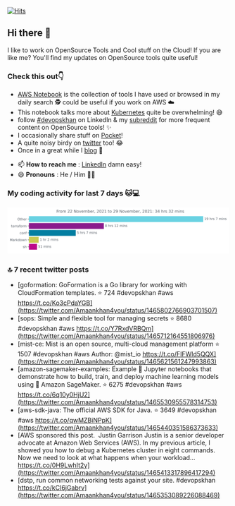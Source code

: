 [![Hits](https://hits.seeyoufarm.com/api/count/incr/badge.svg?url=https%3A%2F%2Fgithub.com%2Fakhan4u%2Fhit-counter&count_bg=%2379C83D&title_bg=%23555555&icon=&icon_color=%23E7E7E7&title=visits&edge_flat=false)](https://hits.seeyoufarm.com)

## Hi there 👋

I like to work on OpenSource Tools and Cool stuff on the Cloud! If you are like me? You'll find my updates on OpenSource tools quite useful!

### Check this out👇

* [AWS Notebook](https://histre.com/public/notebooks/dnllyanu/aws/) is the collection of tools I have used or browsed in my daily search 🕵️ could be useful if you work on AWS ☁️
* This notebook talks more about [Kubernetes](https://histre.com/public/notebooks/6uxdvo3y/kubernetes/) quite be overwhelming! 😅
* follow [#devopskhan](https://www.linkedin.com/feed/hashtag/devopskhan/) on LinkedIn & my [subreddit](https://www.reddit.com/r/devopskhan/) for more frequent content on OpenSource tools! ✨
* I occasionally share stuff on [Pocket](https://getpocket.com/@ej6g8d1dp2829A16a9Tf5d4T6bAMp3d8791rejDe86yem3bm4e14ex4fT4dluk29)!
* A quite noisy birdy on [twitter](https://twitter.com/Amaankhan4you) too! 😂
* Once in a great while I [blog](https://linuxparrot.com/) 😬


- 📫 **How to reach me** : [LinkedIn](https://www.linkedin.com/in/amaan-khan-linux-ninja) damn easy!
- 😄 **Pronouns** : He / Him 🤷‍♂️

### My coding activity for last 7 days 🐱💻

<img src="https://github.com/akhan4u/akhan4u/blob/main/images/stat.svg" alt="Amaan's Wakatime Activity!"/>

### 🔝 7 recent twitter posts
<!-- DEVDOJO:START -->
- [goformation: GoFormation is a Go library for working with CloudFormation templates.
⭐️ 724
#devopskhan #aws
https://t.co/Ko3cPdaYGB](https://twitter.com/Amaankhan4you/status/1465802766903701507)
- [sops: Simple and flexible tool for managing secrets
⭐️ 8680
#devopskhan #aws
https://t.co/Y7RxdVRBQm](https://twitter.com/Amaankhan4you/status/1465712164551806976)
- [mist-ce: Mist is an open source, multi-cloud management platform
⭐️ 1507
#devopskhan #aws
Author: @mist_io
https://t.co/FIFWld5QQX](https://twitter.com/Amaankhan4you/status/1465621561247993863)
- [amazon-sagemaker-examples: Example 📓 Jupyter notebooks that demonstrate how to build, train, and deploy machine learning models using 🧠 Amazon SageMaker. 
⭐️ 6275
#devopskhan #aws
https://t.co/6q10y0HjU2](https://twitter.com/Amaankhan4you/status/1465530955578314753)
- [aws-sdk-java: The official AWS SDK for Java.
⭐️ 3649
#devopskhan #aws
https://t.co/qwMZBiNPpK](https://twitter.com/Amaankhan4you/status/1465440351586373633)
- [AWS sponsored this post.  Justin Garrison Justin is a senior developer advocate at Amazon Web Services &lpar;AWS&rpar;. In my previous article, I showed you how to debug a Kubernetes cluster in eight commands. Now we need to look at what happens when your workload… https://t.co/0H9LwhIt2y](https://twitter.com/Amaankhan4you/status/1465413317896417294)
- [dstp, run common networking tests against your site. #devopskhan https://t.co/kCI6jGabrv](https://twitter.com/Amaankhan4you/status/1465353089226088469)
<!-- DEVDOJO:END -->

<!-- ![Amaan's GitHub stats](https://github-readme-stats.vercel.app/api?username=akhan4u&count_private=true&show_icons=true&hide=contribs) -->

